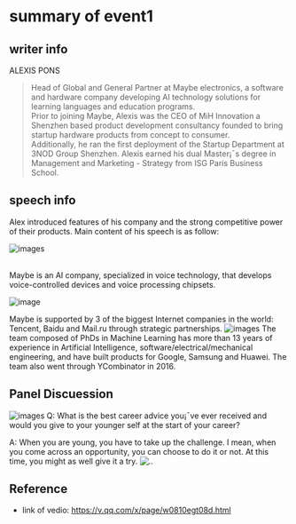 # summary of event1

## writer info 
ALEXIS PONS
> Head of Global and General Partner at Maybe electronics, a software and hardware company developing AI technology solutions for learning languages and education programs.</br>
Prior to joining Maybe, Alexis was the CEO of MiH Innovation a Shenzhen based product development consultancy founded to bring startup hardware products from concept to consumer. </br>
Additionally, he ran the first deployment of the Startup Department at 3NOD Group Shenzhen. Alexis earned his dual Master¡¯s degree in Management and Marketing - Strategy from ISG Paris Business School.

## speech info
Alex introduced features of his company and the strong competitive power of their products. Main content of his speech is as follow:

![images](https://github.com/AndyBeHere/openFiestaTalk/blob/master/%E2%80%ABimages/event1/85def3773cffe889f302a3fb9939759.jpg)

</br>
Maybe is an AI company, specialized in voice technology, that develops voice-controlled devices and voice processing chipsets.

![image](https://github.com/AndyBeHere/openFiestaTalk/blob/master/%E2%80%ABimages/event1/9f178c31a60cd44c4662f9f8b686868.jpg)

Maybe is supported by 3 of the biggest Internet companies in the world: Tencent, Baidu and Mail.ru through strategic partnerships.
![images](https://github.com/AndyBeHere/openFiestaTalk/blob/master/%E2%80%ABimages/event1/85ecb2094a4c4083e2911774f4b134c.jpg)
The team composed of PhDs in Machine Learning has more than 13 years of experience in Artificial Intelligence, software/electrical/mechanical engineering, and have built products for Google, Samsung and Huawei. The team also went through YCombinator in 2016.



## Panel Discuession
![images](https://github.com/AndyBeHere/openFiestaTalk/blob/master/%E2%80%ABimages/event1/8be70cc559147a3374362801562b203.jpg)
Q: What is the best career advice you¡¯ve ever received and would you give to your younger self at the start of your career?
</br>

A: When you are young, you have to take up the challenge. I mean, when you come across an opportunity, you can choose to do it or not. At this time, you might as well give it a try.
![..](../images/event1/211279664cf4fdf0dbe42a1e11c7412.jpg)

## Reference
- link of vedio: https://v.qq.com/x/page/w0810egt08d.html

